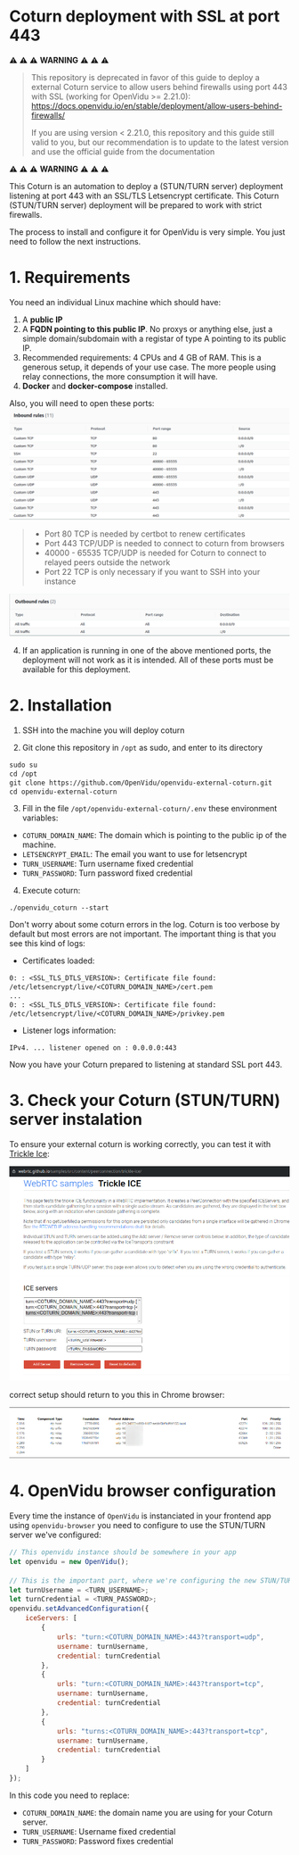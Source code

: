 # Coturn deployment with SSL at port 443

:warning: :warning: :warning: **WARNING** :warning: :warning: :warning:

> This repository is deprecated in favor of this guide to deploy a external Coturn service to allow users behind firewalls using port 443 with SSL (working for OpenVidu >= 2.21.0): 
> https://docs.openvidu.io/en/stable/deployment/allow-users-behind-firewalls/
> 
> If you are using version < 2.21.0, this repository and this guide still valid to you, but our recommendation is to update to the latest version and use the official guide from the documentation

:warning: :warning: :warning: **WARNING** :warning: :warning: :warning:

This Coturn is an automation to deploy a (STUN/TURN server) deployment listening at port 443 with an SSL/TLS Letsencrypt certificate. This Coturn (STUN/TURN server) deployment will be prepared to work with strict firewalls.

The process to install and configure it for OpenVidu is very simple. You just need to follow the next instructions.

# 1. Requirements

You need an individual Linux machine which should have:

1. A **public IP**
2. A **FQDN pointing to this public IP**. No proxys or anything else, just a simple domain/subdomain with a registar of type A pointing to its public IP.
3. Recommended requirements: 4 CPUs and 4 GB of RAM. This is a generous setup, it depends of your use case. The more people using relay connections, the more consumption it will have.
4. **Docker** and **docker-compose** installed.

Also, you will need to open these ports:
![Inbound rules](docs/images/inbound_ports.png)
> - Port 80 TCP is needed by certbot to renew certificates
> - Port 443 TCP/UDP is needed to connect to coturn from browsers
> - 40000 - 65535 TCP/UDP is needed for Coturn to connect to relayed peers outside the network
> - Port 22 TCP is only necessary if you want to SSH into your instance

![Outbound rules](docs/images/outbound_ports.png)

4. If an application is running in one of the above mentioned ports, the deployment will not work as it is intended. All of these ports must be available for this deployment.


# 2. Installation

1. SSH into the machine you will deploy coturn

2. Git clone this repository in `/opt` as sudo, and enter to its directory
```
sudo su
cd /opt
git clone https://github.com/OpenVidu/openvidu-external-coturn.git
cd openvidu-external-coturn
```
3. Fill in the file `/opt/openvidu-external-coturn/.env` these environment variables:
- `COTURN_DOMAIN_NAME`: The domain which is pointing to the public ip of the machine.
- `LETSENCRYPT_EMAIL`: The email you want to use for letsencrypt
- `TURN_USERNAME`: Turn username fixed credential
- `TURN_PASSWORD`: Turn password fixed credential

4. Execute coturn:
```
./openvidu_coturn --start
```

Don't worry about some coturn errors in the log. Coturn is too verbose by default but most errors are not important.
The important thing is that you see this kind of logs:
- Certificates loaded:
```
0: : <SSL_TLS_DTLS_VERSION>: Certificate file found: /etc/letsencrypt/live/<COTURN_DOMAIN_NAME>/cert.pem
...
0: : <SSL_TLS_DTLS_VERSION>: Certificate file found: /etc/letsencrypt/live/<COTURN_DOMAIN_NAME>/privkey.pem
```

- Listener logs information:
```
IPv4. ... listener opened on : 0.0.0.0:443
```


Now you have your Coturn prepared to listening at standard SSL port 443.

# 3. Check your Coturn (STUN/TURN) server instalation

To ensure your external coturn is working correctly, you can test it with [Trickle Ice](https://webrtc.github.io/samples/src/content/peerconnection/trickle-ice/):

![Trickle Ice Test](docs/images/trickle-ice-test.png)

 correct setup should return to you this in Chrome browser:

![Trickle Ice Result](docs/images/trickle-ice-result.png)
# 4. OpenVidu browser configuration

Every time the instance of `OpenVidu` is instanciated in your frontend app using `openvidu-browser` you need to configure to use the STUN/TURN server we've configured:

```js
// This openvidu instance should be somewhere in your app
let openvidu = new OpenVidu();

// This is the important part, where we're configuring the new STUN/TURN deployment
let turnUsername = <TURN_USERNAME>;
let turnCredential = <TURN_PASSWORD>;
openvidu.setAdvancedConfiguration({
    iceServers: [
        {
            urls: "turn:<COTURN_DOMAIN_NAME>:443?transport=udp",
            username: turnUsername,
            credential: turnCredential
        },
        {
            urls: "turn:<COTURN_DOMAIN_NAME>:443?transport=tcp",
            username: turnUsername,
            credential: turnCredential
        },
        {
            urls: "turns:<COTURN_DOMAIN_NAME>:443?transport=tcp",
            username: turnUsername,
            credential: turnCredential
        }
    ]
});
```

In this code you need to replace:
- `COTURN_DOMAIN_NAME`: the domain name you are using for your Coturn server.
- `TURN_USERNAME`: Username fixed credential
- `TURN_PASSWORD`: Password fixes credential

